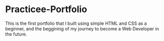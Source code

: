# Practicee-Portfolio
This is the first portfolio that I built using simple HTML and CSS as a beginner, and the beggining of my journey to become a Web Developer in the future.
